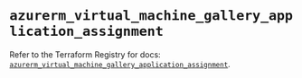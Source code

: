 # `azurerm_virtual_machine_gallery_application_assignment`

Refer to the Terraform Registry for docs: [`azurerm_virtual_machine_gallery_application_assignment`](https://registry.terraform.io/providers/hashicorp/azurerm/4.32.0/docs/resources/virtual_machine_gallery_application_assignment).
